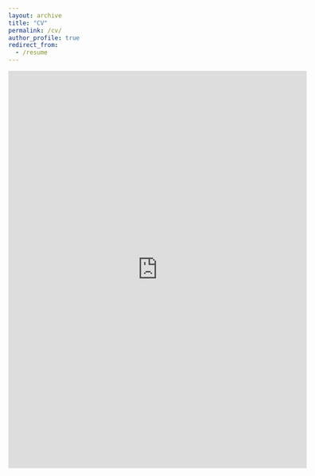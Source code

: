 ```yaml
---
layout: archive
title: "CV"
permalink: /cv/
author_profile: true
redirect_from:
  - /resume
---
```


<embed src="https://drive.google.com/file/d/1gmsJ2oq9xpUrD6JBUZaK_2YxDX7sD4R-/preview" width="600" height="800" type="application/pdf">

